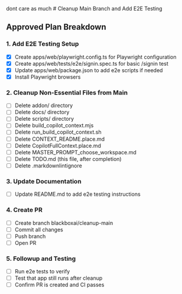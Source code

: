 dont care as much # Cleanup Main Branch and Add E2E Testing

## Approved Plan Breakdown

### 1. Add E2E Testing Setup
- [x] Create apps/web/playwright.config.ts for Playwright configuration
- [x] Create apps/web/tests/e2e/signin.spec.ts for basic /signin test
- [x] Update apps/web/package.json to add e2e scripts if needed
- [x] Install Playwright browsers

### 2. Cleanup Non-Essential Files from Main
- [ ] Delete addon/ directory
- [ ] Delete docs/ directory
- [ ] Delete scripts/ directory
- [ ] Delete build_copilot_context.mjs
- [ ] Delete run_build_copilot_context.sh
- [ ] Delete CONTEXT_README.place.md
- [ ] Delete CopilotFullContext.place.md
- [ ] Delete MASTER_PROMPT_choose_workspace.md
- [ ] Delete TODO.md (this file, after completion)
- [ ] Delete .markdownlintignore

### 3. Update Documentation
- [ ] Update README.md to add e2e testing instructions

### 4. Create PR
- [ ] Create branch blackboxai/cleanup-main
- [ ] Commit all changes
- [ ] Push branch
- [ ] Open PR

### 5. Followup and Testing
- [ ] Run e2e tests to verify
- [ ] Test that app still runs after cleanup
- [ ] Confirm PR is created and CI passes
